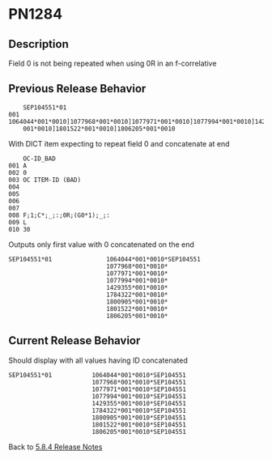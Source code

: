 # PN1284

<PageHeader />

## Description  

Field 0 is not being repeated when using 0R in an f-correlative

## Previous Release Behavior

```
    SEP104551*01
001 1064044*001*0010]1077968*001*0010]1077971*001*0010]1077994*001*0010]1429355*001*0010]1784322*001*0010]1800905*
    001*0010]1801522*001*0010]1806205*001*0010
```

With DICT item expecting to repeat field 0 and concatenate at end

```
    OC-ID_BAD
001 A
002 0
003 OC ITEM-ID (BAD)
004
005
006
007
008 F;1;C*;_;:;0R;(G0*1);_;:
009 L
010 30
```

Outputs only first value with 0 concatenated on the end

```
SEP104551*01               1064044*001*0010*SEP104551
                           1077968*001*0010*
                           1077971*001*0010*
                           1077994*001*0010*
                           1429355*001*0010*
                           1784322*001*0010*
                           1800905*001*0010*
                           1801522*001*0010*
                           1806205*001*0010*

```

## Current Release Behavior

Should display with all values having ID concatenated

```
SEP104551*01           1064044*001*0010*SEP104551     
                       1077968*001*0010*SEP104551     
                       1077971*001*0010*SEP104551     
                       1077994*001*0010*SEP104551     
                       1429355*001*0010*SEP104551     
                       1784322*001*0010*SEP104551     
                       1800905*001*0010*SEP104551   
                       1801522*001*0010*SEP104551     
                       1806205*001*0010*SEP104551 
```

Back to [5.8.4 Release Notes](./../README.md)

<PageFooter />
